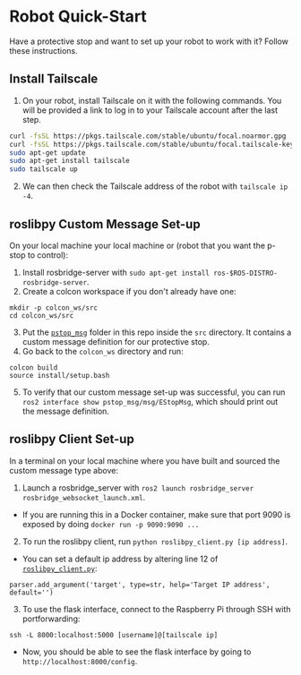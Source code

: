 # Robot Quick-Start
Have a protective stop and want to set up your robot to work with it? Follow these instructions.

## Install Tailscale
1. On your robot, install Tailscale on it with the following commands. You will be provided a link to log in to your Tailscale account after the last step.
```bash
curl -fsSL https://pkgs.tailscale.com/stable/ubuntu/focal.noarmor.gpg | sudo tee /usr/share/keyrings/tailscale-archive-keyring.gpg >/dev/null
curl -fsSL https://pkgs.tailscale.com/stable/ubuntu/focal.tailscale-keyring.list | sudo tee /etc/apt/sources.list.d/tailscale.list
sudo apt-get update
sudo apt-get install tailscale
sudo tailscale up
```
2. We can then check the Tailscale address of the robot with `tailscale ip -4`.


## roslibpy Custom Message Set-up
On your local machine your local machine or (robot that you want the p-stop to control):
1. Install rosbridge-server with `sudo apt-get install ros-$ROS-DISTRO-rosbridge-server`.
2. Create a colcon workspace if you don't already have one:
```
mkdir -p colcon_ws/src
cd colcon_ws/src
```
3. Put the [`pstop_msg`](../pstop_msg) folder in this repo inside the `src` directory. It contains a custom message definition for our protective stop.
4. Go back to the `colcon_ws` directory and run:
```
colcon build
source install/setup.bash
```
5. To verify that our custom message set-up was successful, you can run `ros2 interface show pstop_msg/msg/EStopMsg`, which should print out the message definition.

## roslibpy Client Set-up
In a terminal on your local machine where you have built and sourced the custom message type above:
1. Launch a rosbridge_server with `ros2 launch rosbridge_server rosbridge_websocket_launch.xml`.
- If you are running this in a Docker container, make sure that port 9090 is exposed by doing `docker run -p 9090:9090 ...`
2. To run the roslibpy client, run `python roslibpy_client.py [ip address]`. 
- You can set a default ip address by altering line 12 of [`roslibpy_client.py`](../roslibpy_client.py):
```
parser.add_argument('target', type=str, help='Target IP address', default='')
```
3. To use the flask interface, connect to the Raspberry Pi through SSH with portforwarding:
```
ssh -L 8000:localhost:5000 [username]@[tailscale ip]
```
- Now, you should be able to see the flask interface by going to `http://localhost:8000/config`.